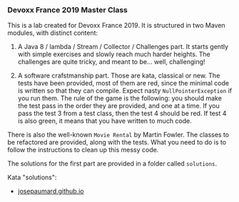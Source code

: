 ### Devoxx France 2019  Master Class

This is a lab created for Devoxx France 2019. It is structured in two Maven modules, with distinct content:

1. A Java 8 / lambda / Stream / Collector / Challenges part. It starts gently with simple exercises and slowly reach much harder heights. The challenges are quite tricky, and meant to be... well, challenging!

2. A software crafstmanship part. Those are kata, classical or new. The tests have been provided, most of them are red, since the minimal code is written so that they can compile. Expect nasty `NullPointerException` if you run them. The rule of the game is the following: you should make the test pass in the order they are provided, and one at a time. If you pass the test 3 from a test class, then the test 4 should be red. If test 4 is also green, it means that you have written to much code. 


There is also the well-known `Movie Rental` by Martin Fowler. The classes to be refactored are provided, along with the tests. What you need to do is to follow the instructions to clean up this messy code. 


The solutions for the first part are provided in a folder called `solutions`.

Kata "solutions":
* [josepaumard.github.io](https://josepaumard.github.io/)
   